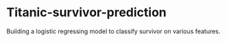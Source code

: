 # Titanic-survivor-prediction
Building a logistic regressing model to classify survivor on various features.
